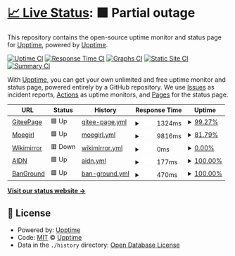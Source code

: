 # [📈 Live Status](https://demo.upptime.js.org): <!--live status--> **🟧 Partial outage**

This repository contains the open-source uptime monitor and status page for [Upptime](https://upptime.js.org), powered by [Upptime](https://github.com/upptime/upptime).

[![Uptime CI](https://github.com/upptime/upptime/workflows/Uptime%20CI/badge.svg)](https://github.com/upptime/upptime/actions?query=workflow%3A%22Uptime+CI%22)
[![Response Time CI](https://github.com/upptime/upptime/workflows/Response%20Time%20CI/badge.svg)](https://github.com/upptime/upptime/actions?query=workflow%3A%22Response+Time+CI%22)
[![Graphs CI](https://github.com/upptime/upptime/workflows/Graphs%20CI/badge.svg)](https://github.com/upptime/upptime/actions?query=workflow%3A%22Graphs+CI%22)
[![Static Site CI](https://github.com/upptime/upptime/workflows/Static%20Site%20CI/badge.svg)](https://github.com/upptime/upptime/actions?query=workflow%3A%22Static+Site+CI%22)
[![Summary CI](https://github.com/upptime/upptime/workflows/Summary%20CI/badge.svg)](https://github.com/upptime/upptime/actions?query=workflow%3A%22Summary+CI%22)

With [Upptime](https://upptime.js.org), you can get your own unlimited and free uptime monitor and status page, powered entirely by a GitHub repository. We use [Issues](https://github.com/upptime/upptime/issues) as incident reports, [Actions](https://github.com/upptime/upptime/actions) as uptime monitors, and [Pages](https://demo.upptime.js.org) for the status page.

<!--start: status pages-->
<!-- This summary is generated by Upptime (https://github.com/upptime/upptime) -->
<!-- Do not edit this manually, your changes will be overwritten -->
<!-- prettier-ignore -->
| URL | Status | History | Response Time | Uptime |
| --- | ------ | ------- | ------------- | ------ |
| <img alt="" src="https://favicons.githubusercontent.com/ravelloh.gitee.io" height="13"> [GiteePage](https://ravelloh.gitee.io) | 🟩 Up | [gitee-page.yml](https://github.com/Xeocnet-Studio/sitemonitor/commits/HEAD/history/gitee-page.yml) | <details><summary><img alt="Response time graph" src="./graphs/gitee-page/response-time-week.png" height="20"> 1324ms</summary><br><a href="https://demo.upptime.js.org/history/gitee-page"><img alt="Response time 1324" src="https://img.shields.io/endpoint?url=https%3A%2F%2Fraw.githubusercontent.com%2FXeocnet-Studio%2Fsitemonitor%2FHEAD%2Fapi%2Fgitee-page%2Fresponse-time.json"></a><br><a href="https://demo.upptime.js.org/history/gitee-page"><img alt="24-hour response time 1303" src="https://img.shields.io/endpoint?url=https%3A%2F%2Fraw.githubusercontent.com%2FXeocnet-Studio%2Fsitemonitor%2FHEAD%2Fapi%2Fgitee-page%2Fresponse-time-day.json"></a><br><a href="https://demo.upptime.js.org/history/gitee-page"><img alt="7-day response time 1324" src="https://img.shields.io/endpoint?url=https%3A%2F%2Fraw.githubusercontent.com%2FXeocnet-Studio%2Fsitemonitor%2FHEAD%2Fapi%2Fgitee-page%2Fresponse-time-week.json"></a><br><a href="https://demo.upptime.js.org/history/gitee-page"><img alt="30-day response time 1324" src="https://img.shields.io/endpoint?url=https%3A%2F%2Fraw.githubusercontent.com%2FXeocnet-Studio%2Fsitemonitor%2FHEAD%2Fapi%2Fgitee-page%2Fresponse-time-month.json"></a><br><a href="https://demo.upptime.js.org/history/gitee-page"><img alt="1-year response time 1324" src="https://img.shields.io/endpoint?url=https%3A%2F%2Fraw.githubusercontent.com%2FXeocnet-Studio%2Fsitemonitor%2FHEAD%2Fapi%2Fgitee-page%2Fresponse-time-year.json"></a></details> | <details><summary><a href="https://demo.upptime.js.org/history/gitee-page">99.27%</a></summary><a href="https://demo.upptime.js.org/history/gitee-page"><img alt="All-time uptime 99.27%" src="https://img.shields.io/endpoint?url=https%3A%2F%2Fraw.githubusercontent.com%2FXeocnet-Studio%2Fsitemonitor%2FHEAD%2Fapi%2Fgitee-page%2Fuptime.json"></a><br><a href="https://demo.upptime.js.org/history/gitee-page"><img alt="24-hour uptime 98.87%" src="https://img.shields.io/endpoint?url=https%3A%2F%2Fraw.githubusercontent.com%2FXeocnet-Studio%2Fsitemonitor%2FHEAD%2Fapi%2Fgitee-page%2Fuptime-day.json"></a><br><a href="https://demo.upptime.js.org/history/gitee-page"><img alt="7-day uptime 99.27%" src="https://img.shields.io/endpoint?url=https%3A%2F%2Fraw.githubusercontent.com%2FXeocnet-Studio%2Fsitemonitor%2FHEAD%2Fapi%2Fgitee-page%2Fuptime-week.json"></a><br><a href="https://demo.upptime.js.org/history/gitee-page"><img alt="30-day uptime 99.27%" src="https://img.shields.io/endpoint?url=https%3A%2F%2Fraw.githubusercontent.com%2FXeocnet-Studio%2Fsitemonitor%2FHEAD%2Fapi%2Fgitee-page%2Fuptime-month.json"></a><br><a href="https://demo.upptime.js.org/history/gitee-page"><img alt="1-year uptime 99.27%" src="https://img.shields.io/endpoint?url=https%3A%2F%2Fraw.githubusercontent.com%2FXeocnet-Studio%2Fsitemonitor%2FHEAD%2Fapi%2Fgitee-page%2Fuptime-year.json"></a></details>
| <img alt="" src="https://favicons.githubusercontent.com/moegirl.org.cn" height="13"> [Moegirl](http://moegirl.org.cn/) | 🟩 Up | [moegirl.yml](https://github.com/Xeocnet-Studio/sitemonitor/commits/HEAD/history/moegirl.yml) | <details><summary><img alt="Response time graph" src="./graphs/moegirl/response-time-week.png" height="20"> 9816ms</summary><br><a href="https://demo.upptime.js.org/history/moegirl"><img alt="Response time 9816" src="https://img.shields.io/endpoint?url=https%3A%2F%2Fraw.githubusercontent.com%2FXeocnet-Studio%2Fsitemonitor%2FHEAD%2Fapi%2Fmoegirl%2Fresponse-time.json"></a><br><a href="https://demo.upptime.js.org/history/moegirl"><img alt="24-hour response time 9052" src="https://img.shields.io/endpoint?url=https%3A%2F%2Fraw.githubusercontent.com%2FXeocnet-Studio%2Fsitemonitor%2FHEAD%2Fapi%2Fmoegirl%2Fresponse-time-day.json"></a><br><a href="https://demo.upptime.js.org/history/moegirl"><img alt="7-day response time 9816" src="https://img.shields.io/endpoint?url=https%3A%2F%2Fraw.githubusercontent.com%2FXeocnet-Studio%2Fsitemonitor%2FHEAD%2Fapi%2Fmoegirl%2Fresponse-time-week.json"></a><br><a href="https://demo.upptime.js.org/history/moegirl"><img alt="30-day response time 9816" src="https://img.shields.io/endpoint?url=https%3A%2F%2Fraw.githubusercontent.com%2FXeocnet-Studio%2Fsitemonitor%2FHEAD%2Fapi%2Fmoegirl%2Fresponse-time-month.json"></a><br><a href="https://demo.upptime.js.org/history/moegirl"><img alt="1-year response time 9816" src="https://img.shields.io/endpoint?url=https%3A%2F%2Fraw.githubusercontent.com%2FXeocnet-Studio%2Fsitemonitor%2FHEAD%2Fapi%2Fmoegirl%2Fresponse-time-year.json"></a></details> | <details><summary><a href="https://demo.upptime.js.org/history/moegirl">81.79%</a></summary><a href="https://demo.upptime.js.org/history/moegirl"><img alt="All-time uptime 81.79%" src="https://img.shields.io/endpoint?url=https%3A%2F%2Fraw.githubusercontent.com%2FXeocnet-Studio%2Fsitemonitor%2FHEAD%2Fapi%2Fmoegirl%2Fuptime.json"></a><br><a href="https://demo.upptime.js.org/history/moegirl"><img alt="24-hour uptime 85.30%" src="https://img.shields.io/endpoint?url=https%3A%2F%2Fraw.githubusercontent.com%2FXeocnet-Studio%2Fsitemonitor%2FHEAD%2Fapi%2Fmoegirl%2Fuptime-day.json"></a><br><a href="https://demo.upptime.js.org/history/moegirl"><img alt="7-day uptime 81.79%" src="https://img.shields.io/endpoint?url=https%3A%2F%2Fraw.githubusercontent.com%2FXeocnet-Studio%2Fsitemonitor%2FHEAD%2Fapi%2Fmoegirl%2Fuptime-week.json"></a><br><a href="https://demo.upptime.js.org/history/moegirl"><img alt="30-day uptime 81.79%" src="https://img.shields.io/endpoint?url=https%3A%2F%2Fraw.githubusercontent.com%2FXeocnet-Studio%2Fsitemonitor%2FHEAD%2Fapi%2Fmoegirl%2Fuptime-month.json"></a><br><a href="https://demo.upptime.js.org/history/moegirl"><img alt="1-year uptime 81.79%" src="https://img.shields.io/endpoint?url=https%3A%2F%2Fraw.githubusercontent.com%2FXeocnet-Studio%2Fsitemonitor%2FHEAD%2Fapi%2Fmoegirl%2Fuptime-year.json"></a></details>
| <img alt="" src="https://favicons.githubusercontent.com/zh.wikipedia.wikimirror.org" height="13"> [Wikimirror](https://zh.wikipedia.wikimirror.org/wiki/) | 🟥 Down | [wikimirror.yml](https://github.com/Xeocnet-Studio/sitemonitor/commits/HEAD/history/wikimirror.yml) | <details><summary><img alt="Response time graph" src="./graphs/wikimirror/response-time-week.png" height="20"> 0ms</summary><br><a href="https://demo.upptime.js.org/history/wikimirror"><img alt="Response time 0" src="https://img.shields.io/endpoint?url=https%3A%2F%2Fraw.githubusercontent.com%2FXeocnet-Studio%2Fsitemonitor%2FHEAD%2Fapi%2Fwikimirror%2Fresponse-time.json"></a><br><a href="https://demo.upptime.js.org/history/wikimirror"><img alt="24-hour response time 0" src="https://img.shields.io/endpoint?url=https%3A%2F%2Fraw.githubusercontent.com%2FXeocnet-Studio%2Fsitemonitor%2FHEAD%2Fapi%2Fwikimirror%2Fresponse-time-day.json"></a><br><a href="https://demo.upptime.js.org/history/wikimirror"><img alt="7-day response time 0" src="https://img.shields.io/endpoint?url=https%3A%2F%2Fraw.githubusercontent.com%2FXeocnet-Studio%2Fsitemonitor%2FHEAD%2Fapi%2Fwikimirror%2Fresponse-time-week.json"></a><br><a href="https://demo.upptime.js.org/history/wikimirror"><img alt="30-day response time 0" src="https://img.shields.io/endpoint?url=https%3A%2F%2Fraw.githubusercontent.com%2FXeocnet-Studio%2Fsitemonitor%2FHEAD%2Fapi%2Fwikimirror%2Fresponse-time-month.json"></a><br><a href="https://demo.upptime.js.org/history/wikimirror"><img alt="1-year response time 0" src="https://img.shields.io/endpoint?url=https%3A%2F%2Fraw.githubusercontent.com%2FXeocnet-Studio%2Fsitemonitor%2FHEAD%2Fapi%2Fwikimirror%2Fresponse-time-year.json"></a></details> | <details><summary><a href="https://demo.upptime.js.org/history/wikimirror">0.00%</a></summary><a href="https://demo.upptime.js.org/history/wikimirror"><img alt="All-time uptime 0.00%" src="https://img.shields.io/endpoint?url=https%3A%2F%2Fraw.githubusercontent.com%2FXeocnet-Studio%2Fsitemonitor%2FHEAD%2Fapi%2Fwikimirror%2Fuptime.json"></a><br><a href="https://demo.upptime.js.org/history/wikimirror"><img alt="24-hour uptime 0.00%" src="https://img.shields.io/endpoint?url=https%3A%2F%2Fraw.githubusercontent.com%2FXeocnet-Studio%2Fsitemonitor%2FHEAD%2Fapi%2Fwikimirror%2Fuptime-day.json"></a><br><a href="https://demo.upptime.js.org/history/wikimirror"><img alt="7-day uptime 0.00%" src="https://img.shields.io/endpoint?url=https%3A%2F%2Fraw.githubusercontent.com%2FXeocnet-Studio%2Fsitemonitor%2FHEAD%2Fapi%2Fwikimirror%2Fuptime-week.json"></a><br><a href="https://demo.upptime.js.org/history/wikimirror"><img alt="30-day uptime 0.00%" src="https://img.shields.io/endpoint?url=https%3A%2F%2Fraw.githubusercontent.com%2FXeocnet-Studio%2Fsitemonitor%2FHEAD%2Fapi%2Fwikimirror%2Fuptime-month.json"></a><br><a href="https://demo.upptime.js.org/history/wikimirror"><img alt="1-year uptime 0.00%" src="https://img.shields.io/endpoint?url=https%3A%2F%2Fraw.githubusercontent.com%2FXeocnet-Studio%2Fsitemonitor%2FHEAD%2Fapi%2Fwikimirror%2Fuptime-year.json"></a></details>
| <img alt="" src="https://favicons.githubusercontent.com/aidn.jp" height="13"> [AIDN](https://aidn.jp) | 🟩 Up | [aidn.yml](https://github.com/Xeocnet-Studio/sitemonitor/commits/HEAD/history/aidn.yml) | <details><summary><img alt="Response time graph" src="./graphs/aidn/response-time-week.png" height="20"> 177ms</summary><br><a href="https://demo.upptime.js.org/history/aidn"><img alt="Response time 177" src="https://img.shields.io/endpoint?url=https%3A%2F%2Fraw.githubusercontent.com%2FXeocnet-Studio%2Fsitemonitor%2FHEAD%2Fapi%2Faidn%2Fresponse-time.json"></a><br><a href="https://demo.upptime.js.org/history/aidn"><img alt="24-hour response time 206" src="https://img.shields.io/endpoint?url=https%3A%2F%2Fraw.githubusercontent.com%2FXeocnet-Studio%2Fsitemonitor%2FHEAD%2Fapi%2Faidn%2Fresponse-time-day.json"></a><br><a href="https://demo.upptime.js.org/history/aidn"><img alt="7-day response time 177" src="https://img.shields.io/endpoint?url=https%3A%2F%2Fraw.githubusercontent.com%2FXeocnet-Studio%2Fsitemonitor%2FHEAD%2Fapi%2Faidn%2Fresponse-time-week.json"></a><br><a href="https://demo.upptime.js.org/history/aidn"><img alt="30-day response time 177" src="https://img.shields.io/endpoint?url=https%3A%2F%2Fraw.githubusercontent.com%2FXeocnet-Studio%2Fsitemonitor%2FHEAD%2Fapi%2Faidn%2Fresponse-time-month.json"></a><br><a href="https://demo.upptime.js.org/history/aidn"><img alt="1-year response time 177" src="https://img.shields.io/endpoint?url=https%3A%2F%2Fraw.githubusercontent.com%2FXeocnet-Studio%2Fsitemonitor%2FHEAD%2Fapi%2Faidn%2Fresponse-time-year.json"></a></details> | <details><summary><a href="https://demo.upptime.js.org/history/aidn">100.00%</a></summary><a href="https://demo.upptime.js.org/history/aidn"><img alt="All-time uptime 100.00%" src="https://img.shields.io/endpoint?url=https%3A%2F%2Fraw.githubusercontent.com%2FXeocnet-Studio%2Fsitemonitor%2FHEAD%2Fapi%2Faidn%2Fuptime.json"></a><br><a href="https://demo.upptime.js.org/history/aidn"><img alt="24-hour uptime 100.00%" src="https://img.shields.io/endpoint?url=https%3A%2F%2Fraw.githubusercontent.com%2FXeocnet-Studio%2Fsitemonitor%2FHEAD%2Fapi%2Faidn%2Fuptime-day.json"></a><br><a href="https://demo.upptime.js.org/history/aidn"><img alt="7-day uptime 100.00%" src="https://img.shields.io/endpoint?url=https%3A%2F%2Fraw.githubusercontent.com%2FXeocnet-Studio%2Fsitemonitor%2FHEAD%2Fapi%2Faidn%2Fuptime-week.json"></a><br><a href="https://demo.upptime.js.org/history/aidn"><img alt="30-day uptime 100.00%" src="https://img.shields.io/endpoint?url=https%3A%2F%2Fraw.githubusercontent.com%2FXeocnet-Studio%2Fsitemonitor%2FHEAD%2Fapi%2Faidn%2Fuptime-month.json"></a><br><a href="https://demo.upptime.js.org/history/aidn"><img alt="1-year uptime 100.00%" src="https://img.shields.io/endpoint?url=https%3A%2F%2Fraw.githubusercontent.com%2FXeocnet-Studio%2Fsitemonitor%2FHEAD%2Fapi%2Faidn%2Fuptime-year.json"></a></details>
| <img alt="" src="https://favicons.githubusercontent.com/player.banground.fun" height="13"> [BanGround](https://player.banground.fun) | 🟩 Up | [ban-ground.yml](https://github.com/Xeocnet-Studio/sitemonitor/commits/HEAD/history/ban-ground.yml) | <details><summary><img alt="Response time graph" src="./graphs/ban-ground/response-time-week.png" height="20"> 470ms</summary><br><a href="https://demo.upptime.js.org/history/ban-ground"><img alt="Response time 470" src="https://img.shields.io/endpoint?url=https%3A%2F%2Fraw.githubusercontent.com%2FXeocnet-Studio%2Fsitemonitor%2FHEAD%2Fapi%2Fban-ground%2Fresponse-time.json"></a><br><a href="https://demo.upptime.js.org/history/ban-ground"><img alt="24-hour response time 521" src="https://img.shields.io/endpoint?url=https%3A%2F%2Fraw.githubusercontent.com%2FXeocnet-Studio%2Fsitemonitor%2FHEAD%2Fapi%2Fban-ground%2Fresponse-time-day.json"></a><br><a href="https://demo.upptime.js.org/history/ban-ground"><img alt="7-day response time 470" src="https://img.shields.io/endpoint?url=https%3A%2F%2Fraw.githubusercontent.com%2FXeocnet-Studio%2Fsitemonitor%2FHEAD%2Fapi%2Fban-ground%2Fresponse-time-week.json"></a><br><a href="https://demo.upptime.js.org/history/ban-ground"><img alt="30-day response time 470" src="https://img.shields.io/endpoint?url=https%3A%2F%2Fraw.githubusercontent.com%2FXeocnet-Studio%2Fsitemonitor%2FHEAD%2Fapi%2Fban-ground%2Fresponse-time-month.json"></a><br><a href="https://demo.upptime.js.org/history/ban-ground"><img alt="1-year response time 470" src="https://img.shields.io/endpoint?url=https%3A%2F%2Fraw.githubusercontent.com%2FXeocnet-Studio%2Fsitemonitor%2FHEAD%2Fapi%2Fban-ground%2Fresponse-time-year.json"></a></details> | <details><summary><a href="https://demo.upptime.js.org/history/ban-ground">100.00%</a></summary><a href="https://demo.upptime.js.org/history/ban-ground"><img alt="All-time uptime 100.00%" src="https://img.shields.io/endpoint?url=https%3A%2F%2Fraw.githubusercontent.com%2FXeocnet-Studio%2Fsitemonitor%2FHEAD%2Fapi%2Fban-ground%2Fuptime.json"></a><br><a href="https://demo.upptime.js.org/history/ban-ground"><img alt="24-hour uptime 100.00%" src="https://img.shields.io/endpoint?url=https%3A%2F%2Fraw.githubusercontent.com%2FXeocnet-Studio%2Fsitemonitor%2FHEAD%2Fapi%2Fban-ground%2Fuptime-day.json"></a><br><a href="https://demo.upptime.js.org/history/ban-ground"><img alt="7-day uptime 100.00%" src="https://img.shields.io/endpoint?url=https%3A%2F%2Fraw.githubusercontent.com%2FXeocnet-Studio%2Fsitemonitor%2FHEAD%2Fapi%2Fban-ground%2Fuptime-week.json"></a><br><a href="https://demo.upptime.js.org/history/ban-ground"><img alt="30-day uptime 100.00%" src="https://img.shields.io/endpoint?url=https%3A%2F%2Fraw.githubusercontent.com%2FXeocnet-Studio%2Fsitemonitor%2FHEAD%2Fapi%2Fban-ground%2Fuptime-month.json"></a><br><a href="https://demo.upptime.js.org/history/ban-ground"><img alt="1-year uptime 100.00%" src="https://img.shields.io/endpoint?url=https%3A%2F%2Fraw.githubusercontent.com%2FXeocnet-Studio%2Fsitemonitor%2FHEAD%2Fapi%2Fban-ground%2Fuptime-year.json"></a></details>

<!--end: status pages-->

[**Visit our status website →**](https://demo.upptime.js.org)

## 📄 License

- Powered by: [Upptime](https://github.com/upptime/upptime)
- Code: [MIT](./LICENSE) © [Upptime](https://upptime.js.org)
- Data in the `./history` directory: [Open Database License](https://opendatacommons.org/licenses/odbl/1-0/)
